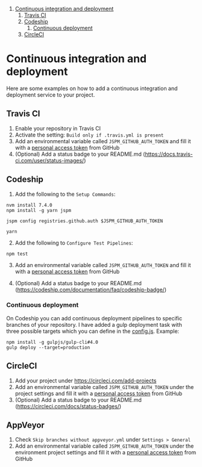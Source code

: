 1. [Continuous integration and deployment](#continuous-integration-and-deployment)
    1. [Travis CI](#travis-ci)
    2. [Codeship](#codeship)
        1. [Continuous deployment](#continuous-deployment)
    3. [CircleCI](#circleci)


# Continuous integration and deployment
Here are some examples on how to add a continuous integration and deployment service to your project.


## Travis CI
1. Enable your repository in Travis CI
2. Activate the setting: `Build only if .travis.yml is present`
3. Add an environmental variable called `JSPM_GITHUB_AUTH_TOKEN` and fill it with a [personal access token](https://github.com/settings/tokens) from GitHub
4. (Optional) Add a status badge to your README.md (https://docs.travis-ci.com/user/status-images/)


## Codeship
1. Add the following to the `Setup Commands`:

```shell
nvm install 7.4.0
npm install -g yarn jspm

jspm config registries.github.auth $JSPM_GITHUB_AUTH_TOKEN

yarn
```

2. Add the following to `Configure Test Pipelines`:

```shell
npm test
```

3. Add an environmental variable called `JSPM_GITHUB_AUTH_TOKEN` and fill it with a [personal access token](https://github.com/settings/tokens) from GitHub

4. (Optional) Add a status badge to your README.md (https://codeship.com/documentation/faq/codeship-badge/)

### Continuous deployment
On Codeship you can add continuous deployment pipelines to specific branches of your repository. I have added a gulp deployment task with three possible targets which you can define in the [config.js](../_gulpfile/config.js). Example:

```shell
npm install -g gulpjs/gulp-cli#4.0
gulp deploy --target=production
```


## CircleCI
1. Add your project under https://circleci.com/add-projects
2. Add an environmental variable called `JSPM_GITHUB_AUTH_TOKEN` under the project settings and fill it with a [personal access token](https://github.com/settings/tokens) from GitHub
3. (Optional) Add a status badge to your README.md (https://circleci.com/docs/status-badges/)


## AppVeyor
1. Check `Skip branches without appveyor.yml` under `Settings > General`
2. Add an environmental variable called `JSPM_GITHUB_AUTH_TOKEN` under the environment project settings and fill it with a [personal access token](https://github.com/settings/tokens) from GitHub
